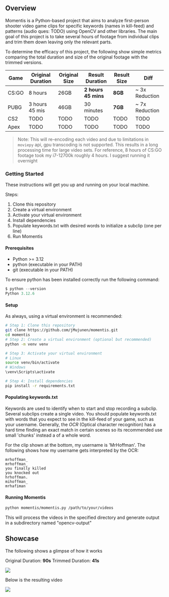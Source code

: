 ## Overview

Momentis is a Python-based project that aims to analyze first-person shooter video game
clips for specific keywords (names in kill-feed) and patterns (audio ques: TODO) using OpenCV and other libraries.
The main goal of this project is to take several hours of footage from individual clips
and trim them down leaving only the relevant parts.

To determine the efficacy of this project, the following show simple metrics comparing
the total duration and size of the original footage with the trimmed versions.

| Game  | Original Duration | Original Size | Result Duration     | Result Size | Diff           |
| ----- | ----------------- | ------------- | ------------------- | ----------- | -------------- |
| CS:GO | 8 hours           | 26GB          | **2 hours 45 mins** | **8GB**     | ~ 3x Reduction |
| PUBG  | 3 hours 45 mis    | 46GB          | 30 minutes          | **7GB**     | ~ 7x Reduction |
| CS2   | TODO              | TODO          | TODO                | TODO        | TODO           |
| Apex  | TODO              | TODO          | TODO                | TODO        | TODO           |

> Note: This will re-encoding each video and due to limitations in `moviepy` api, gpu transcoding is not supported.
> This results in a long processing time for large video sets.
> For reference, 8 hours of CS:GO footage took my i7-12700k roughly 4 hours. I suggest running it overnight

### Getting Started

These instructions will get you up and running on your local machine.

Steps:

1. Clone this repository
2. Create a virtual environment
3. Activate your virtual environment
4. Install dependencies
5. Populate keywords.txt with desired words to initialize a subclip (one per line)
6. Run Momentis

#### Prerequisites

- Python >= 3.12
- python (executable in your PATH)
- git (executable in your PATH)

To ensure python has been installed correctly run the following command:

```python
$ python --version
Python 3.12.6
```

#### Setup

As always, using a virtual environment is recommended:

```bash
# Step 1: Clone this repository
git clone https://github.com/jMujunen/momentis.git
cd momentis
# Step 2: Create a virtual environment (optional but recommended)
python -m venv venv

# Step 3: Activate your virtual environment
# Linux
source venv/bin/activate
# Windows
\venv\Scripts\activate

# Step 4: Install dependencies
pip install -r requirements.txt
```

#### Populating keywords.txt

Keywords are used to identify when to start and stop recording a subclip. Several subclips create a single video. You should populate keywords.txt with words that you expect to see in the kill-feed of your game, such as your username.
Generally, the _OCR_ (Optical character recognition) has a hard time finding an exact match in certain scenes so its recommended use small 'chunks' instead a of a whole word.

For the clip shown at the bottom, my username is 'MrHoffman'. The following shows how my username gets interpreted by the OCR:

```text
mrhoffman_
mrhoffman_
you finally killed
you knocked out
hrhoffman.
mihoffman_
mrhafiman
```

#### Running Momentis

```bash
python momentis/momentis.py /path/to/your/videos
```

This will process the videos in the specified directory and generate output in a subdirectory named "opencv-output"

## Showcase

The following shows a glimpse of how it works

Original Duration: **90s**
Trimmed Duration: **41s**

![](./assets/example_intput.gif)

Below is the resulting video

![](./assets/_example.gif)
